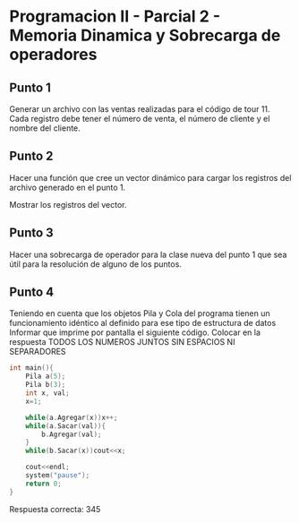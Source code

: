 # Programacion II - Parcial 2 - Memoria Dinamica y Sobrecarga de operadores

## Punto 1
Generar un archivo con las ventas realizadas para el código de tour 11. Cada registro debe tener el número de venta, el número de cliente y el nombre del cliente.

## Punto 2
Hacer una función que cree un vector dinámico para cargar los registros del archivo generado en el punto 1.

Mostrar los registros del vector.

## Punto 3
Hacer una sobrecarga de operador para la clase nueva del punto 1 que sea útil para la resolución de alguno de los puntos.

## Punto 4
Teniendo en cuenta que los objetos Pila y Cola del programa tienen un funcionamiento idéntico al definido para ese tipo de estructura de datos Informar que imprime por pantalla el siguiente código. Colocar en la respuesta TODOS LOS NUMEROS JUNTOS SIN ESPACIOS NI SEPARADORES
```cpp
int main(){
    Pila a(5);
    Pila b(3);
    int x, val;
    x=1;

    while(a.Agregar(x))x++;
    while(a.Sacar(val)){
        b.Agregar(val);
    }
    while(b.Sacar(x))cout<<x;

	cout<<endl;
	system("pause");
	return 0;
}
```

Respuesta correcta: 345